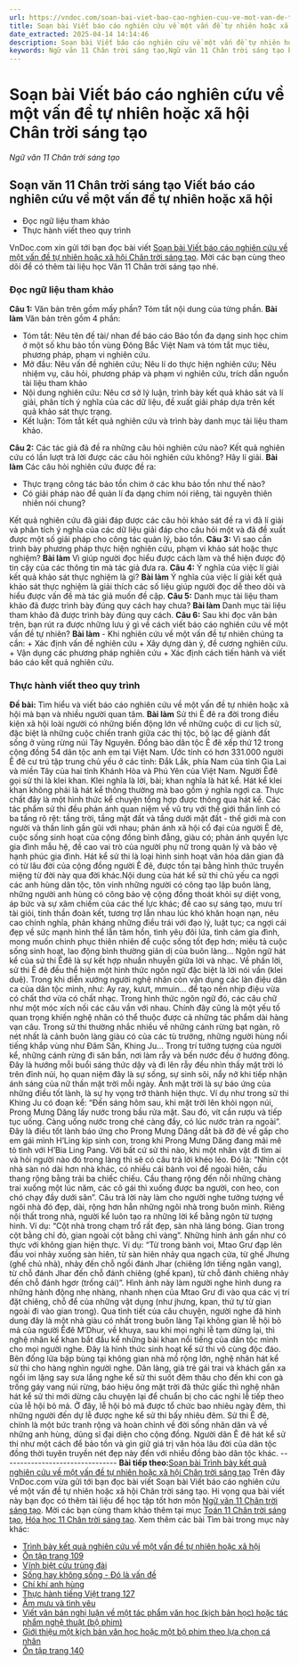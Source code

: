 ```yaml
---
url: https://vndoc.com/soan-bai-viet-bao-cao-nghien-cuu-ve-mot-van-de-tu-nhien-hoac-xa-hoi-chan-troi-sang-tao-298198
title: Soạn bài Viết báo cáo nghiên cứu về một vấn đề tự nhiên hoặc xã hội Chân trời sáng tạo - Ngữ văn 11 Chân trời sáng tạo - VnDoc.com
date_extracted: 2025-04-14 14:14:46
description: Soạn bài Viết báo cáo nghiên cứu về một vấn đề tự nhiên hoặc xã hội Chân trời sáng tạo được VnDoc.com sưu tầm và xin gửi tới bạn đọc cùng tham khảo.
keywords: Ngữ văn 11 Chân trời sáng tạo,Ngữ văn 11 Chân trời sáng tạo bài Viết báo cáo nghiên cứu về một vấn đề tự nhiên hoặc xã hội,Soạn văn 11 Chân trời sáng tạo,văn 11 Chân trời sáng tạo,soạn văn 11 Chân trời,ngữ văn 11 Chân trời,Soạn bài Viết báo cáo nghiên cứu về một vấn đề tự nhiên hoặc xã hội Chân trời sáng tạo,Soạn bài Viết báo cáo nghiên cứu về một vấn đề tự nhiên hoặc xã hội,Soạn văn Viết báo cáo nghiên cứu về một vấn đề tự nhiên hoặc xã hội
---
```


# Soạn bài Viết báo cáo nghiên cứu về một vấn đề tự nhiên hoặc xã hội Chân trời sáng tạo
 _Ngữ văn 11 Chân trời sáng tạo_
## Soạn văn 11 Chân trời sáng tạo Viết báo cáo nghiên cứu về một vấn đề tự nhiên hoặc xã hội
  * Đọc ngữ liệu tham khảo
  * Thực hành viết theo quy trình

VnDoc.com xin gửi tới bạn đọc bài viết [Soạn bài Viết báo cáo nghiên cứu về một vấn đề tự nhiên hoặc xã hội Chân trời sáng tạo](<https://vndoc.com/soan-bai-viet-bao-cao-nghien-cuu-ve-mot-van-de-tu-nhien-hoac-xa-hoi-chan-troi-sang-tao-298198>). Mời các bạn cùng theo dõi để có thêm tài liệu học Văn 11 Chân trời sáng tạo nhé.
### Đọc ngữ liệu tham khảo
**Câu 1:** Văn bản trên gồm mấy phần? Tóm tắt nội dung của từng phần.
**Bài làm**
Văn bản trên gồm 4 phần:
  * Tóm tắt: Nêu tên đề tài/ nhan đề báo cáo Bảo tồn đa dạng sinh học chim ở một số khu bảo tồn vùng Đông Bắc Việt Nam và tóm tắt mục tiêu, phương pháp, phạm vi nghiên cứu.
  * Mở đầu: Nêu vấn đề nghiên cứu; Nêu lí do thực hiện nghiên cứu; Nêu nhiệm vụ, câu hỏi, phương pháp và phạm vi nghiên cứu, trích dẫn nguồn tài liệu tham khảo
  * Nội dung nghiên cứu: Nêu cơ sở lý luận, trình bày kết quả khảo sát và lí giải, phân tích ý nghĩa của các dữ liệu, đề xuất giải pháp dựa trên kết quả khảo sát thực trạng.
  * Kết luận: Tóm tắt kết quả nghiên cứu và trình bày danh mục tài liệu tham khảo.

**Câu 2:** Các tác giả đã đề ra những câu hỏi nghiên cứu nào? Kết quả nghiên cứu có lần lượt trả lời được các câu hỏi nghiên cứu không? Hãy lí giải.
**Bài làm**
Các câu hỏi nghiên cứu được đề ra:
  * Thực trạng công tác bảo tồn chim ở các khu bảo tồn như thế nào?
  * Có giải pháp nào để quản lí đa dạng chim nói riêng, tài nguyên thiên nhiên nói chung?

Kết quả nghiên cứu đã giải đáp được các câu hỏi khảo sát đề ra vì đã lí giải và phân tích ý nghĩa của các dữ liệu giải đáp cho câu hỏi một và đã đề xuất được một số giải pháp cho công tác quản lý, bảo tồn.
**Câu 3:** Vì sao cần trình bày phương pháp thực hiện nghiên cứu, phạm vi khảo sát hoặc thực nghiệm?
**Bài làm**
Vì giúp người đọc hiểu được cách làm và thể hiện được độ tin cậy của các thông tin mà tác giả đưa ra.
**Câu 4:** Ý nghĩa của việc lí giải kết quả khảo sát thực nghiệm là gì?
**Bài làm**
Ý nghĩa của việc lí giải kết quả khảo sát thực nghiệm là giải thích các số liệu giúp người đọc dễ theo dõi và hiểu được vấn đề mà tác giả muốn đề cập.
**Câu 5:** Danh mục tài liệu tham khảo đã được trình bày đúng quy cách hay chưa?
**Bài làm**
Danh mục tài liệu tham khảo đã được trình bày đúng quy cách.
**Câu 6:** Sau khi đọc văn bản trên, bạn rút ra được những lưu ý gì về cách viết báo cáo nghiên cứu về một vấn đề tự nhiên?
**Bài làm**
\- Khi nghiên cứu về một vấn đề tự nhiên chúng ta cần:
\+ Xác định vấn đề nghiên cứu
\+ Xây dựng dàn ý, đề cương nghiên cứu.
\+ Vận dụng các phương pháp nghiên cứu
\+ Xác định cách tiến hành và viết báo cáo kết quả nghiên cứu.
### Thực hành viết theo quy trình
**Đề bài:** Tìm hiểu và viết báo cáo nghiên cứu về một vấn đề tự nhiên hoặc xã hội mà bạn và nhiều người quan tâm.
**Bài làm**
Sử thi Ê đê ra đời trong điều kiện xã hội loài người có những biến động lớn về những cuộc di cư lịch sử, đặc biệt là những cuộc chiến tranh giữa các thị tộc, bộ lạc để giành đất sống ở vùng rừng núi Tây Nguyên.
Đồng bào dân tộc Ê đê xếp thứ 12 trong cộng đồng 54 dân tộc anh em tại Việt Nam. Ước tính có hơn 331.000 người Ê đê cư trú tập trung chủ yếu ở các tỉnh: Đắk Lắk, phía Nam của tỉnh Gia Lai và miền Tây của hai tỉnh Khánh Hòa và Phú Yên của Việt Nam. Người Êđê gọi sử thi là klei khan. Klei nghĩa là lời, bài; khan nghĩa là hát kể. Hát kể klei khan không phải là hát kể thông thường mà bao gồm ý nghĩa ngợi ca. Thực chất đây là một hình thức kể chuyện tổng hợp được thông qua hát kể.
Các tác phẩm sử thi đều phản ánh quan niệm về vũ trụ với thế giới thần linh có ba tầng rõ rệt: tầng trời, tầng mặt đất và tầng dưới mặt đất - thế giới mà con người và thần linh gần gũi với nhau; phản ánh xã hội cổ đại của người Ê đê, cuộc sống sinh hoạt của cộng đồng bình đẳng, giàu có; phản ánh quyền lực gia đình mẫu hệ, đề cao vai trò của người phụ nữ trong quản lý và bảo vệ hạnh phúc gia đình.
Hát kể sử thi là loại hình sinh hoạt văn hóa dân gian đã có từ lâu đời của cộng đồng người Ê đê, được tồn tại bằng hình thức truyền miệng từ đời này qua đời khác.Nội dung của hát kể sử thi chủ yếu ca ngợi các anh hùng dân tộc, tôn vinh những người có công tạo lập buôn làng, những người anh hùng có công bảo vệ cộng đồng thoát khỏi sự diệt vong, áp bức và sự xâm chiếm của các thế lực khác; đề cao sự sáng tạo, mưu trí tài giỏi, tinh thần đoàn kết, tương trợ lẫn nhau lúc khó khăn hoạn nạn, nêu cao chính nghĩa, phản kháng những điều trái với đạo lý, luật tục; ca ngợi cái đẹp về sức mạnh hình thể lẫn tâm hồn, tình yêu đôi lứa, tình cảm gia đình, mong muốn chinh phục thiên nhiên để cuộc sống tốt đẹp hơn; miêu tả cuộc sống sinh hoạt, lao động bình thường giản dị của buôn làng…
Ngôn ngữ hát kể của sử thi Êđê là sự kết hợp nhuần nhuyễn giữa lời và nhạc. Về phần lời, sử thi Ê đê đều thể hiện một hình thức ngôn ngữ đặc biệt là lời nói vần \(klei duê\). Trong khi diễn xướng người nghệ nhân còn vận dụng các làn điệu dân ca của dân tộc mình, như: Ay ray, kưưt, mmuin… để tạo nên nhịp điệu vừa có chất thơ vừa có chất nhạc. Trong hình thức ngôn ngữ đó, các câu chữ như một móc xích nối các câu vần với nhau. Chính đây cũng là một yếu tố quan trọng khiến nghệ nhân có thể thuộc được cả những tác phẩm dài hàng vạn câu.
Trong sử thi thường nhắc nhiều về những cánh rừng bạt ngàn, rõ nét nhất là cảnh buôn làng giàu có của các tù trưởng, những người hùng nổi tiếng khắp vùng như Đăm Săn, Khing Ju… Trong trí tưởng tượng của người kể, những cánh rừng đi săn bắn, nơi làm rẫy và bến nước đều ở hướng đông. Đây là hướng mỗi buổi sáng thức dậy và đi lên rẫy đều nhìn thấy mặt trời ló trên đỉnh núi, họ quan niệm đây là sự sống, sự sinh sôi, nẩy nở khi tiếp nhận ánh sáng của nữ thần mặt trời mỗi ngày. Ánh mặt trời là sự báo ứng của những điều tốt lành, là sự hy vọng trở thành hiện thực.
Ví dụ như trong sử thi Khing Ju có đoạn kể: “Đến sáng hôm sau, khi mặt trời lên khỏi ngọn núi, Prong Mưng Dăng lấy nước trong bầu rửa mặt. Sau đó, vít cần rượu và tiếp tục uống. Càng uống nước trong ché càng đầy, có lúc nước tràn ra ngoài”. Đây là điều tốt lành báo ứng cho Prong Mưng Dăng dắt bà đỡ đẻ về gấp cho em gái mình H’Ling kịp sinh con, trong khi Prong Mưng Dăng đang mải mê tỏ tình với H’Bia Ling Pang.
Với bất cứ sử thi nào, khi một nhân vật đi tìm ai và hỏi người nào đó trong làng thì sẽ có câu trả lời khéo léo. Đó là: “Nhìn cột nhà sàn nó dài hơn nhà khác, có nhiều cái bành voi để ngoài hiên, cầu thang rộng bằng trải ba chiếc chiếu. Cầu thang rộng đến nỗi những chàng trai xuống một lúc năm, các cô gái thì xuống được ba người, con heo, con chó chạy đầy dưới sân”. Câu trả lời này làm cho người nghe tưởng tượng về ngôi nhà đó đẹp, dài, rộng hơn hẳn những ngôi nhà trong buôn mình. Riêng nội thất trong nhà, người kể luôn tạo ra những lời kể bằng ngôn từ tượng hình. Ví dụ: “Cột nhà trong chạm trổ rất đẹp, sàn nhà láng bóng. Gian trong cột bằng chỉ đỏ, gian ngoài cột bằng chỉ vàng”. Những hình ảnh gần như có thực với không gian hiện thực.
Ví dụ: “Từ trong bành voi, Mtao Grư đạp lên đầu voi nhảy xuống sàn hiên, từ sàn hiên nhảy qua ngạch cửa, từ ghế Jhưng \(ghế chủ nhà\), nhảy đến chỗ ngồi đánh Jhar \(chiêng lớn tiếng ngân vang\), từ chỗ đánh Jhar đến chỗ đánh chiêng \(ghế kpan\), từ chỗ đánh chiêng nhảy đến chỗ đánh hgơr \(trống cái\)”. Hình ảnh này làm người nghe hình dung ra những hành động nhẹ nhàng, nhanh nhẹn của Mtao Grư đi vào qua các vị trí đặt chiêng, chỗ để của những vật dụng \(như jhưng, kpan, thứ tự từ gian ngoài đi vào gian trong\). Qua tình tiết của câu chuyện, người nghe đã hình dung đây là một nhà giàu có nhất trong buôn làng
Tại không gian lễ hội bỏ mả của người Êđê M’Dhur, về khuya, sau khi mọi nghi lễ tạm dừng lại, thì nghệ nhân kể khan bắt đầu kể những bài khan nổi tiếng của dân tộc mình cho mọi người nghe. Đây là hình thức sinh hoạt kể sử thi vô cùng độc đáo. Bên đống lửa bập bùng tại không gian nhà mồ rộng lớn, nghệ nhân hát kể sử thi cho hàng nghìn người nghe. Dân làng, già trẻ gái trai và khách gần xa ngồi im lặng say sưa lắng nghe kể sử thi suốt đêm thâu cho đến khi con gà trống gáy vang núi rừng, báo hiệu ông mặt trời đã thức giấc thì nghệ nhân hát kể sử thi mới dừng câu chuyện lại để chuẩn bị cho các nghi lễ tiếp theo của lễ hội bỏ mả. Ở đây, lễ hội bỏ mả được tổ chức bao nhiêu ngày đêm, thì những người đến dự lễ được nghe kể sử thi bấy nhiêu đêm.
Sử thi Ê đê, chính là một bức tranh rộng và hoàn chỉnh về đời sống nhân dân và về những anh hùng, dũng sĩ đại diện cho cộng đồng. Người dân Ê đê hát kể sử thi như một cách để bảo tồn và gìn giữ giá trị văn hóa lâu đời của dân tộc đồng thời tuyên truyền nét đẹp này đến với nhiều đồng bào dân tộc khác.
\--------------------------------
**Bài tiếp theo:**[Soạn bài Trình bày kết quả nghiên cứu về một vấn đề tự nhiên hoặc xã hội Chân trời sáng tạo](<https://vndoc.com/soan-bai-trinh-bay-ket-qua-nghien-cuu-ve-mot-van-de-tu-nhien-hoac-xa-hoi-chan-troi-sang-tao-298200>)
Trên đây VnDoc.com vừa gửi tới bạn đọc bài viết Soạn bài Viết báo cáo nghiên cứu về một vấn đề tự nhiên hoặc xã hội Chân trời sáng tạo. Hi vọng qua bài viết này bạn đọc có thêm tài liệu để học tập tốt hơn môn [Ngữ văn 11 Chân trời sáng tạo](<https://vndoc.com/ngu-van-11-chan-troi-sang-tao>). Mời các bạn cùng tham khảo thêm tại mục [Toán 11 Chân trời sáng tạo](<https://vndoc.com/toan-11-chan-troi-sang-tao>), [Hóa học 11 Chân trời sáng tạo](<https://vndoc.com/hoa-hoc-11-chan-troi-sang-tao>).
Xem thêm các bài Tìm bài trong mục này khác:
  * [Trình bày kết quả nghiên cứu về một vấn đề tự nhiên hoặc xã hội](</soan-bai-trinh-bay-ket-qua-nghien-cuu-ve-mot-van-de-tu-nhien-hoac-xa-hoi-chan-troi-sang-tao-298200>)
  * [Ôn tập trang 109](</soan-bai-on-tap-trang-109-chan-troi-sang-tao-298203>)
  * [Vĩnh biệt cửu trùng đài](</soan-bai-vinh-biet-cuu-trung-dai-chan-troi-sang-tao-298208>)
  * [Sống hay không sống - Đó là vấn đề](</soan-bai-song-hay-khong-song-do-la-van-de-chan-troi-sang-tao-298210>)
  * [Chí khí anh hùng](</soan-bai-chi-khi-anh-hung-chan-troi-sang-tao-298213>)
  * [Thực hành tiếng Việt trang 127](</soan-bai-thuc-hanh-tieng-viet-trang-127-chan-troi-sang-tao-298215>)
  * [Âm mưu và tình yêu](</soan-bai-am-muu-va-tinh-yeu-chan-troi-sang-tao-298221>)
  * [Viết văn bản nghị luận về một tác phẩm văn học \(kịch bản học\) hoặc tác phẩm nghệ thuật \(bộ phim\)](</soan-bai-viet-van-ban-nghi-luan-ve-mot-tac-pham-van-hoc-kich-ban-hoc-hoac-tac-pham-nghe-thuat-bo-phim-298223>)
  * [Giới thiệu một kịch bản văn học hoặc một bộ phim theo lựa chọn cá nhân](</soan-bai-gioi-thieu-mot-kich-ban-van-hoc-hoac-mot-bo-phim-theo-lua-chon-ca-nhan-chan-troi-sang-tao-298227>)
  * [Ôn tập trang 140](</soan-bai-on-tap-trang-140-chan-troi-sang-tao-298230>)

